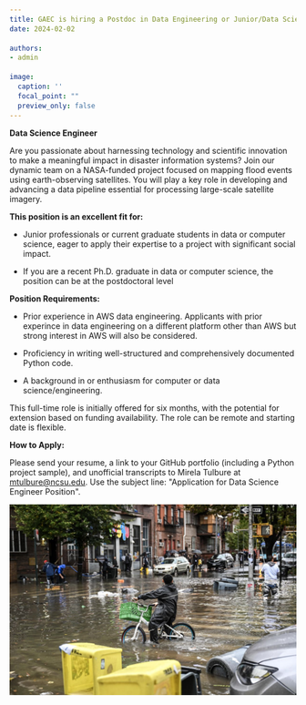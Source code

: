 ```yaml
---
title: GAEC is hiring a Postdoc in Data Engineering or Junior/Data Science Engineer
date: 2024-02-02

authors:
- admin

image:
  caption: ''
  focal_point: ""
  preview_only: false
---
```


**Data Science Engineer**
<!--more-->

Are you passionate about harnessing technology and scientific innovation to make a meaningful impact in disaster information systems? Join our dynamic team on a  NASA-funded project focused on mapping flood events using earth-observing satellites. You will play a key role in developing and advancing a data pipeline essential for processing large-scale satellite imagery.


**This position is an excellent fit for:**

- Junior professionals or current graduate students in data or computer science, eager to apply their expertise to a project with significant social impact.

- If you are a recent Ph.D. graduate in data or computer science, the position can be at the postdoctoral level


**Position Requirements:**

- Prior experience in AWS data engineering. Applicants with prior experince in data engineering on a different platform other than AWS but strong interest in AWS will also be considered.

- Proficiency in writing well-structured and comprehensively documented Python code.

- A background in or enthusiasm for computer or data science/engineering.


This full-time role is initially offered for six months, with the potential for extension based on funding availability. The role can be remote and starting date is flexible.


**How to Apply:**

Please send your resume, a link to your GitHub portfolio (including a Python project sample), and unofficial transcripts to Mirela Tulbure at mtulbure@ncsu.edu. Use the subject line: "Application for Data Science Engineer Position".

<!--more-->
<img src="Flood_img.jpg" alt="image is not available">